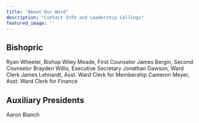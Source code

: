 ```yaml
---
title: "About Our Ward"
description: "Contact Info and Leadership Callings"
featured_image: ''
---
```


## Bishopric

Ryan Wheeler, Bishop
Wiley Meade, First Counselor
James Bergin, Second Counselor
Brayden Willis, Executive Secretary
Jonathan Dawson, Ward Clerk
James Lehnardt, Asst. Ward Clerk for Membership
Cameron Meyer, Asst. Ward Clerk for Finance

## Auxiliary Presidents

Aaron Blanch

